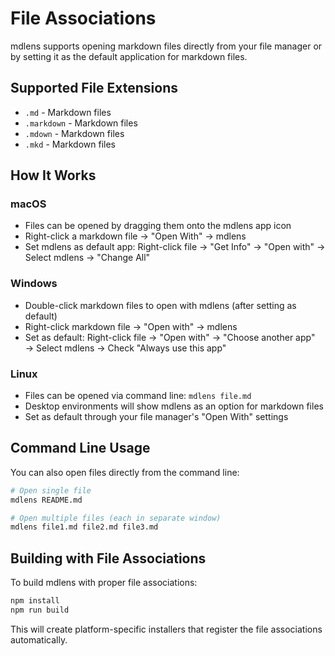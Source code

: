 # File Associations

mdlens supports opening markdown files directly from your file manager or by setting it as the default application for markdown files.

## Supported File Extensions

- `.md` - Markdown files
- `.markdown` - Markdown files  
- `.mdown` - Markdown files
- `.mkd` - Markdown files

## How It Works

### macOS
- Files can be opened by dragging them onto the mdlens app icon
- Right-click a markdown file → "Open With" → mdlens
- Set mdlens as default app: Right-click file → "Get Info" → "Open with" → Select mdlens → "Change All"

### Windows
- Double-click markdown files to open with mdlens (after setting as default)
- Right-click markdown file → "Open with" → mdlens
- Set as default: Right-click file → "Open with" → "Choose another app" → Select mdlens → Check "Always use this app"

### Linux
- Files can be opened via command line: `mdlens file.md`
- Desktop environments will show mdlens as an option for markdown files
- Set as default through your file manager's "Open With" settings

## Command Line Usage

You can also open files directly from the command line:

```bash
# Open single file
mdlens README.md

# Open multiple files (each in separate window)
mdlens file1.md file2.md file3.md
```

## Building with File Associations

To build mdlens with proper file associations:

```bash
npm install
npm run build
```

This will create platform-specific installers that register the file associations automatically.
